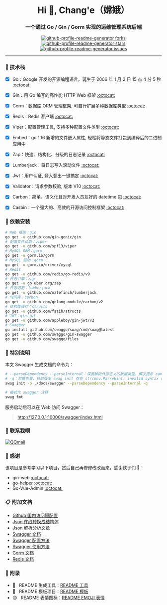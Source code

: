 <h1 align="center">Hi 🥳, Chang'e（嫦娥）</h1>
<h3 align="center">一个通过 Go / Gin / Gorm 实现的运维管理系统后端</h3>
<p align="center">
<a href="https://github.com/goer3/chang-e/fork" target="blank">
<img src="https://img.shields.io/github/forks/goer3/chang-e?style=flat-square" alt="github-profile-readme-generator forks"/>
</a>
<a href="https://github.com/goer3/chang-e/stargazers" target="blank">
<img src="https://img.shields.io/github/stars/goer3/chang-e?style=flat-square" alt="github-profile-readme-generator stars"/>
</a>
<a href="https://github.com/goer3/chang-e/issues" target="blank">
<img src="https://img.shields.io/github/issues/goer3/chang-e?style=flat-square" alt="github-profile-readme-generator issues"/>
</a>
</p>

<hr>


### 🤔 技术栈

- [x] Go：Google 开发的开源编程语言，诞生于 2006 年 1 月 2 日 15 点 4 分 5 秒 [:octocat:](https://github.com/golang/go)
- [x] Gin：用 Go 编写的高性能 HTTP Web 框架 [:octocat:](https://github.com/gin-gonic/gin)
- [x] Gorm：数据库 ORM 管理框架, 可自行扩展多种数据库类型 [:octocat:](https://gorm.io/gorm)
- [x] Redis：Redis 客户端 [:octocat:](https://github.com/redis/go-redis)
- [x] Viper：配置管理工具, 支持多种配置文件类型 [:octocat:](https://github.com/spf13/viper)
- [x] Embed：go 1.16 新增的文件嵌入属性, 轻松将静态文件打包到编译后的二进制应用中
- [x] Zap：快速、结构化、分级的日志记录 [:octocat:](https://go.uber.org/zap)
- [x] Lumberjack：将日志写入滚动文件 [:octocat:](https://github.com/natefinch/lumberjack)
- [x] Jwt：用户认证, 登入登出一键搞定 [:octocat:](https://github.com/appleboy/gin-jwt)
- [x] Validator：请求参数校验, 版本 V10 [:octocat:](https://github.com/go-playground/validator)
- [x] Carbon：简单、语义化且对开发人员友好的 datetime 包 [:octocat:](https://github.com/golang-module/carbon)
- [x] Casbin：一个强大的、高效的开源访问控制框架 [:octocat:](https://casbin.org/zh/docs/overview)


### 🎯 依赖安装

```bash
# Web 框架：gin
go get -u github.com/gin-gonic/gin
# 配置文件读取：viper
go get -u github.com/spf13/viper
# MySQL ORM：gorm
go get -u gorm.io/gorm
# MySQL 驱动：gorm
go get -u gorm.io/driver/mysql
# Redis
go get -u github.com/redis/go-redis/v9
# 日志引擎：zap
go get -u go.uber.org/zap
# 日志切割：lumberjack
go get -u github.com/natefinch/lumberjack
# 时间库：carbon
go get -u github.com/golang-module/carbon/v2
# 结构体操作：structs
go get -u github.com/fatih/structs
# JWT：gin-jwt
go get -u github.com/appleboy/gin-jwt/v2
# Swagger
go install github.com/swaggo/swag/cmd/swag@latest
go get -u github.com/swaggo/gin-swagger
go get -u github.com/swaggo/files
```


### 📌 特别说明

本文 Swagger 生成文档的命令为：

```bash
# --parseDependency --parseInternal：深度解析外部定义的数据类型，解决提示 cannot find type definition 问题
# -q：忽略告警，目前版本 swag init 存在 strconv.ParseUint: invalid syntax 问题，官方还没有修复
swag init -o ./docs/swagger --parseDependency --parseInternal -q

# 格式化 swagger 注释
swag fmt
```

服务启动后可以在 Web 访问 Swagger：

> http://127.0.0.1:10000/swagger/index.html


### 💬 联系我呗

[![QQmail](https://img.shields.io/badge/-1214966109@qq.com-006bed?style=flat-square&logo=Gmail&logoColor=white&link=mailto:1214966109@qq.com)](mailto:1214966109@qq.com)


### 🎉 感谢

该项目是参考学习以下项目，然后自己再修修改改而来，感谢铁子们 🌹：

- gin-web [:octocat:](https://github.com/piupuer/gin-web)
- go-helper [:octocat:](https://github.com/piupuer/go-helper)
- Go-Vue-Admin [:octocat:](https://github.com/tanxi2019/Go-Vue-Admin)


### 📋 附加文档

- [Github 国内访问慢配置](https://github.com/521xueweihan/GitHub520)
- [Json 在线转换成结构体](https://app.quicktype.io)
- [Json 解析分析文章](https://www.cnblogs.com/luozhiyun/p/14875066.html)
- [Swagger 文档](https://github.com/swaggo/swag/blob/master/README_zh-CN.md)
- [Swagger 配置方法](https://github.com/swaggo/gin-swagger)
- [Swagger 使用方法](https://juejin.cn/post/7015575667236405278)
- [Gorm 文档](https://gorm.io/zh_CN/docs/update.html)
- [Redis 文档](https://redis.uptrace.dev/zh/)


### 📝 附录

- 🐒 &nbsp; README 生成工具：<a href="https://rahuldkjain.github.io/gh-profile-readme-generator/">README 工具</a>
- 🍁 &nbsp; README 模板项目：<a href="https://github.com/iuricode/readme-template">README 模板</a>
- 😊 &nbsp; README 表情图标：<a href="https://github.com/guodongxiaren/README/blob/master/emoji.md?tdsourcetag=s_pcqq_aiomsg">README EMOJI 表情</a>
